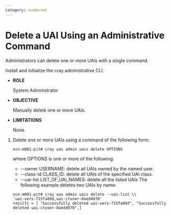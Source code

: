 ```yaml
---
category: numbered
---
```


# Delete a UAI Using an Administrative Command

Administrators can delete one or more UAIs with a single command.

Install and initialize the cray administrative CLI.

-   **ROLE**

    System Administrator

-   **OBJECTIVE**

    Manually delete one or more UAIs.

-   **LIMITATIONS**

    None.


1.  Delete one or more UAIs using a command of the following form:

    ```screen
    ncn-m001-pit# cray uas admin uais delete OPTIONS
    ```

    where OPTIONS is one or more of the following:

    -   --owner USERNAME: delete all UAIs owned by the named user.
    -   --class-id CLASS\_ID: delete all UAIs of the specified UAI class.
    -   --uai-list LIST\_OF\_UAI\_NAMES: delete all the listed UAIs
    The following example deletes two UAIs by name:

    ```screen
    ncn-m001-pit# cray uas admin uais delete --uai-list \\
    'uai-vers-715fa89d,uai-ctuser-0aed4970'
    results = [ "Successfully deleted uai-vers-715fa89d", "Successfully deleted uai-ctuser-0aed4970",]
    ```


